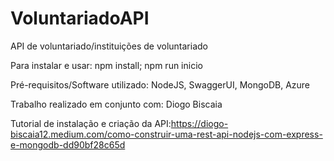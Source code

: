 # VoluntariadoAPI
API de voluntariado/instituições de voluntariado

Para instalar e usar:
npm install;
npm run inicio

Pré-requisitos/Software utilizado: NodeJS, SwaggerUI, MongoDB, Azure

Trabalho realizado em conjunto com: Diogo Biscaia

Tutorial de instalação e criação da API:https://diogo-biscaia12.medium.com/como-construir-uma-rest-api-nodejs-com-express-e-mongodb-dd90bf28c65d
